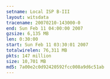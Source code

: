 ```yaml
---
setname: Local ISP B-III
layout: witsdata
tracename: 20070210-143000-0
end: Sun Feb 11 04:00:00 2007
gzsize: 6,135 MB
len: 0:30:00
start: Sun Feb 11 03:30:01 2007
totalwirelen: 76,311 MB
pkts: 147 million
size: 10,701 MB
md5: 7a00e2c0d92420592fcc008a9d6c51ab
---
```

